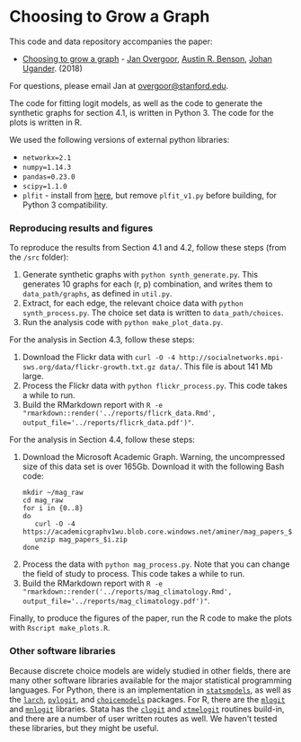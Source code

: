 # Choosing to Grow a Graph

This code and data repository accompanies the paper:

- [Choosing to grow a graph](https://arxiv.org/pdf/1811.05008.pdf) - <a href="http://janovergoor.github.io/">Jan Overgoor</a>, <a href="http://www.cs.cornell.edu/~arb/">Austin R. Benson</a>, <a href="http://web.stanford.edu/~jugander/">Johan Ugander</a>. (2018)

For questions, please email Jan at overgoor@stanford.edu.

The code for fitting logit models, as well as the code to generate the synthetic graphs for section 4.1, is written in Python 3. The code for the plots is written in R.

We used the following versions of external python libraries:

* `networkx=2.1`
* `numpy=1.14.3`
* `pandas=0.23.0`
* `scipy=1.1.0`
* `plfit` - install from [here](https://github.com/keflavich/plfit/tree/master/plfit), but remove `plfit_v1.py` before building, for Python 3 compatibility.


### Reproducing results and figures

To reproduce the results from Section 4.1 and 4.2, follow these steps (from the `/src` folder):

1. Generate synthetic graphs with `python synth_generate.py`. This generates 10 graphs for each (r, p) combination, and writes them to `data_path/graphs`, as defined in `util.py`.
2. Extract, for each edge, the relevant choice data with `python synth_process.py`. The choice set data is written to `data_path/choices`.
3. Run the analysis code with `python make_plot_data.py`.

For the analysis in Section 4.3, follow these steps:

1. Download the Flickr data with `curl -O -4 http://socialnetworks.mpi-sws.org/data/flickr-growth.txt.gz data/`. This file is about 141 Mb large.  
2. Process the Flickr data with `python flickr_process.py`. This code takes a while to run.
3. Build the RMarkdown report with `R -e "rmarkdown::render('../reports/flicrk_data.Rmd', output_file='../reports/flicrk_data.pdf')"`.

For the analysis in Section 4.4, follow these steps:

1. Download the Microsoft Academic Graph. Warning, the uncompressed size of this data set is over 165Gb. Download it with the following Bash code:
    ```
    mkdir ~/mag_raw
    cd mag_raw
    for i in {0..8}
    do
       curl -O -4 https://academicgraphv1wu.blob.core.windows.net/aminer/mag_papers_$i.zip
       unzip mag_papers_$i.zip
    done
    ```
2. Process the data with `python mag_process.py`. Note that you can change the field of study to process. This code takes a while to run.
2. Build the RMarkdown report with `R -e "rmarkdown::render('../reports/mag_climatology.Rmd', output_file='../reports/mag_climatology.pdf')"`.

Finally, to produce the figures of the paper, run the R code to make the plots with `Rscript make_plots.R`.


### Other software libraries

Because discrete choice models are widely studied in other fields, there are many other software libraries available for the major statistical programming languages. For Python, there is an implementation in [`statsmodels`](https://www.statsmodels.org/dev/examples/notebooks/generated/discrete_choice_example.html), as well as the [`larch`](https://larch.readthedocs.io/en/latest/), [`pylogit`](https://pypi.org/project/pylogit/), and [`choicemodels`](https://github.com/UDST/choicemodels) packages. For R, there are the [`mlogit`](https://cran.r-project.org/web/packages/mlogit/vignettes/mlogit.pdf) and [`mnlogit`](https://cran.r-project.org/web/packages/mnlogit/vignettes/mnlogit.pdf) libraries. Stata has the [`clogit`](https://www.stata.com/manuals13/rclogit.pdf) and [`xtmelogit`](https://www.stata.com/help11.cgi?xtmelogit) routines build-in, and there are a number of user written routes as well. We haven't tested these libraries, but they might be useful.


